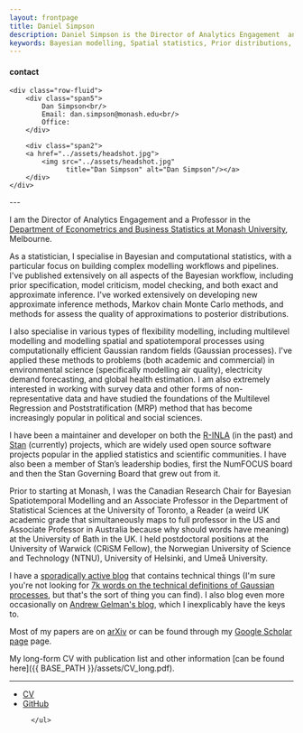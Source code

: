 ```yaml
---
layout: frontpage
title: Daniel Simpson
description: Daniel Simpson is the Director of Analytics Engagement  and a Professor in the Department of Econometrics and Business Statistics at Monash University, Melbourne.
keywords: Bayesian modelling, Spatial statistics, Prior distributions, Computational statistics, Applied Statistics
---
```


<div class="container">
<h4><a name="contact"></a>contact</h4>

    <div class="row-fluid">
        <div class="span5">
            Dan Simpson<br/>
            Email: dan.simpson@monash.edu<br/>
            Office:
        </div>

        <div class="span2">
        <a href="../assets/headshot.jpg">
            <img src="../assets/headshot.jpg"
                  title="Dan Simpson" alt="Dan Simpson"/></a>
        </div>
    </div>
</div>
---


I am the Director of Analytics Engagement and a Professor in the [Department of Econometrics and Business Statistics at Monash University](https://www.monash.edu/business/ebs), Melbourne.

As a statistician, I specialise in Bayesian and computational statistics, with a particular focus on building complex modelling workflows and pipelines. I've published extensively on all aspects of the Bayesian workflow, including prior specification, model criticism, model checking, and both exact and approximate inference. I've worked extensively on developing new approximate inference methods, Markov chain Monte Carlo methods, and methods for assess the quality of approximations to posterior distributions.

I also specialise in various types of flexibility modelling, including multilevel modelling and modelling spatial and spatiotemporal processes using computationally efficient Gaussian random fields (Gaussian processes). I've applied these methods to problems (both academic and commercial) in environmental science (specifically modelling air quality), electricity demand forecasting, and global health estimation. I am also extremely interested in working with survey data and other forms of non-representative data and have studied the foundations of the Multilevel Regression and Poststratification (MRP) method that has become increasingly popular in political and social sciences.

I have been a maintainer and developer on both the [R-INLA](https://www.r-inla.org) (in the past) and [Stan](https://mc-stan.org) (currently) projects, which are widely used open source software projects popular in the applied statistics and scientific communities. I have also been a member of Stan’s leadership bodies, first the NumFOCUS board and then the Stan Governing Board that grew out from it.

Prior to starting at Monash, I was the Canadian Research Chair for Bayesian Spatiotemporal Modelling and an Associate Professor in the Department of Statistical Sciences at the University of Toronto, a Reader (a weird UK academic grade that simultaneously maps to full professor in the US and Associate Professor in Australia because why should words have meaning) at the University of Bath in the UK. I held postdoctoral positions at the University of Warwick (CRiSM Fellow), the Norwegian University of Science and Technology (NTNU), University of Helsinki, and Umeå University.

I have a [sporadically active blog](https://dansblog.netlify.app) that contains technical things (I'm sure you're not looking for [7k words on the technical definitions of Gaussian processes](https://dansblog.netlify.app/posts/2021-11-03-yes-but-what-is-a-gaussian-process-or-once-twice-three-times-a-definition-or-a-descent-into-madness/), but that's the sort of thing you can find). I also blog even more occasionally on [Andrew Gelman's blog](https://statmodeling.stat.columbia.edu/author/simpson/), which I inexplicably have the keys to.

 Most of my papers are on [arXiv](https://arxiv.org/search/advanced?advanced=&terms-0-operator=AND&terms-0-term=Daniel+Simpson&terms-0-field=author&classification-physics_archives=all&classification-statistics=y&date-filter_by=all_dates&date-year=&date-from_date=&date-to_date=&size=50&order=-announced_date_first) or can be found through my [Google Scholar page](https://scholar.google.co.uk/citations?user=oQIKmWUAAAAJ&hl=en) page.

 My long-form CV with publication list and other information [can be found here]({{ BASE_PATH }}/assets/CV_long.pdf).




---




<div class="navbar">
  <div class="navbar-inner">
      <ul class="nav">
          <li><a href="{{ BASE_PATH }}/assets/CV.pdf">CV</a></li>
          <li><a href="https://github.com/dpsimpson">GitHub</a></li>

      </ul>
  </div>
</div>

